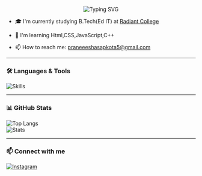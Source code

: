 <p align="center">
  <img src="https://readme-typing-svg.demolab.com?font=Courier+New&size=32&pause=800&color=F700FF&center=true&vCenter=true&width=700&repeat=true&lines=👋+Hello+there!;I%27m+Praneesha+Sapkota;🌱+Aspiring+Web+Developer" alt="Typing SVG" />
</p>




- 🎓 I'm currently studying B.Tech(Ed IT) at [Radiant College](https://radiantcollege.edu.np/)

- 🌱 I'm learning Html,CSS,JavaScript,C++

- 📫 How to reach me: praneeeshasapkota5@gmail.com

---

### 🛠️ Languages & Tools  
![Skills](https://skillicons.dev/icons?i=c,cpp,html,css,javascript)

---

### 📊 GitHub Stats  
![Top Langs](https://github-readme-stats.vercel.app/api/top-langs/?username=praneeshaaaa&theme=tokyonight&layout=compact)  
![Stats](https://github-readme-stats.vercel.app/api?username=praneeshaaaa&show_icons=true&theme=tokyonight)

---


### 📫 Connect with me  
[![Instagram](https://img.shields.io/badge/Instagram-%23E1306C.svg?&logo=instagram)](https://www.instagram.com/_praneeshasapkota_/?hl=en#)  
